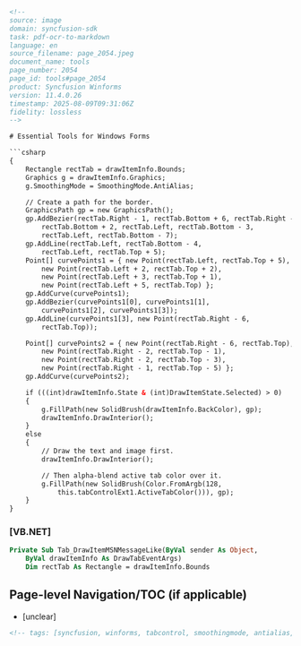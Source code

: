 ```html
<!-- 
source: image
domain: syncfusion-sdk
task: pdf-ocr-to-markdown
language: en
source_filename: page_2054.jpeg
document_name: tools
page_number: 2054
page_id: tools#page_2054
product: Syncfusion Winforms
version: 11.4.0.26
timestamp: 2025-08-09T09:31:06Z
fidelity: lossless
-->

# Essential Tools for Windows Forms

```csharp
{
    Rectangle rectTab = drawItemInfo.Bounds;
    Graphics g = drawItemInfo.Graphics;
    g.SmoothingMode = SmoothingMode.AntiAlias;

    // Create a path for the border.
    GraphicsPath gp = new GraphicsPath();
    gp.AddBezier(rectTab.Right - 1, rectTab.Bottom + 6, rectTab.Right - 1,
        rectTab.Bottom + 2, rectTab.Left, rectTab.Bottom - 3,
        rectTab.Left, rectTab.Bottom - 7);
    gp.AddLine(rectTab.Left, rectTab.Bottom - 4,
        rectTab.Left, rectTab.Top + 5);
    Point[] curvePoints1 = { new Point(rectTab.Left, rectTab.Top + 5),
        new Point(rectTab.Left + 2, rectTab.Top + 2),
        new Point(rectTab.Left + 3, rectTab.Top + 1),
        new Point(rectTab.Left + 5, rectTab.Top) };
    gp.AddCurve(curvePoints1);
    gp.AddBezier(curvePoints1[0], curvePoints1[1],
        curvePoints1[2], curvePoints1[3]);
    gp.AddLine(curvePoints1[3], new Point(rectTab.Right - 6,
        rectTab.Top));

    Point[] curvePoints2 = { new Point(rectTab.Right - 6, rectTab.Top),
        new Point(rectTab.Right - 2, rectTab.Top - 1),
        new Point(rectTab.Right - 2, rectTab.Top - 3),
        new Point(rectTab.Right - 1, rectTab.Top - 5) };
    gp.AddCurve(curvePoints2);

    if (((int)drawItemInfo.State & (int)DrawItemState.Selected) > 0)
    {
        g.FillPath(new SolidBrush(drawItemInfo.BackColor), gp);
        drawItemInfo.DrawInterior();
    }
    else
    {
        // Draw the text and image first.
        drawItemInfo.DrawInterior();

        // Then alpha-blend active tab color over it.
        g.FillPath(new SolidBrush(Color.FromArgb(128,
            this.tabControlExt1.ActiveTabColor())), gp);
    }
}
```

### [VB.NET]

```vb
Private Sub Tab_DrawItemMSNMessageLike(ByVal sender As Object, 
    ByVal drawItemInfo As DrawTabEventArgs)
    Dim rectTab As Rectangle = drawItemInfo.Bounds
```

## Page-level Navigation/TOC (if applicable)
- [unclear]
```html
<!-- tags: [syncfusion, winforms, tabcontrol, smoothingmode, antialias, graphicspath, solidbrush, alpha-blending] keywords: [tools, drawitemstate, selected, fillpath, beziert, curve, tabcontrolext, msnmessenger] -->
``` 
``` 
